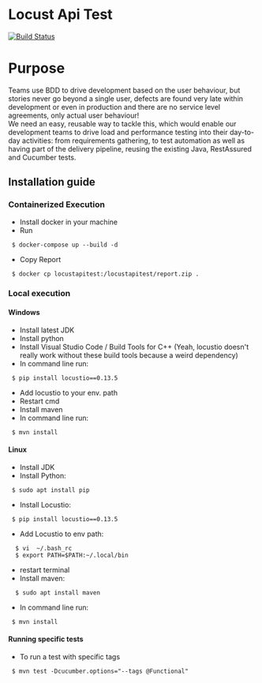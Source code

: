 # Locust Api Test  
[![Build Status](https://travis-ci.com/cucumber-locust4j/locustapitest.svg?branch=master)](https://travis-ci.com/cucumber-locust4j/locustapitest)
# Purpose  
Teams use BDD to drive development based on the user behaviour, but stories never go beyond a single user, defects are found very late within development or even in production and there are no service level agreements, only actual user behaviour!  
We need an easy, reusable way to tackle this, which would enable our development teams to drive load and performance testing into their day-to-day activities: from requirements gathering, to test automation as well as having part of the delivery pipeline, reusing the existing Java, RestAssured and Cucumber tests.
  
## Installation guide  
### Containerized Execution  
- Install docker in your machine
- Run
 ```  
  $ docker-compose up --build -d
 ``` 
- Copy Report  
 ```  
  $ docker cp locustapitest:/locustapitest/report.zip .
 ``` 

### Local execution  
#### Windows  
- Install latest JDK  
- Install python   
- Install Visual Studio Code / Build Tools for C++ (Yeah, locustio doesn't really work without these build tools because a weird dependency)      
- In command line run:  
 ```  
  $ pip install locustio==0.13.5  
 ```  
- Add locustio to your env. path  
- Restart cmd  
- Install maven
- In command line run:   
 ```  
  $ mvn install  
 ``` 
 
#### Linux  
- Install JDK  
- Install Python:  
 ```  
  $ sudo apt install pip 
 ```  
- Install Locustio:  
 ```  
  $ pip install locustio==0.13.5   
 ```    
- Add Locustio to env path:  
```  
  $ vi  ~/.bash_rc  
  $ export PATH=$PATH:~/.local/bin
   ```  
- restart terminal  
- Install maven:  
```  
  $ sudo apt install maven
   ```  
- In command line run:   
 ```  
  $ mvn install  
 ```   

#### Running specific tests
- To run a test with specific tags
 ```  
  $ mvn test -Dcucumber.options="--tags @Functional"
 ```